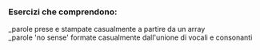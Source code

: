 ### Esercizi che comprendono:
_parole prese e stampate casualmente a partire da un array  
_parole 'no sense' formate casualmente dall'unione di vocali e consonanti
